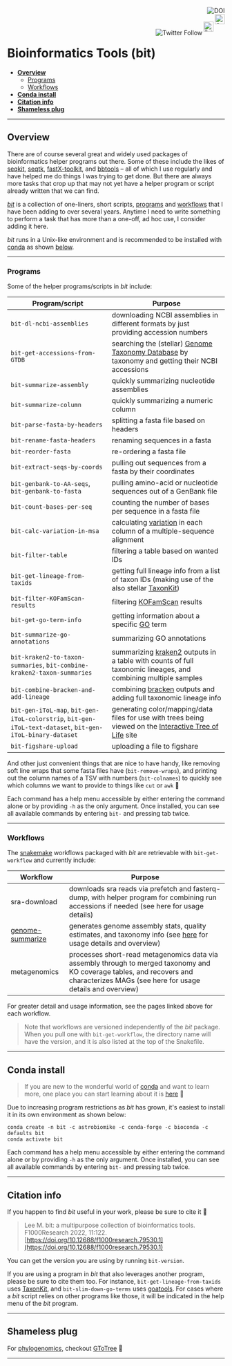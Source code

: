 <a href="https://zenodo.org/badge/latestdoi/59388885"><img align="right" src="https://zenodo.org/badge/59388885.svg" alt="DOI"></a>
<br>
<a href="https://github.com/AstrobioMike/bit#conda-install"><img align="right" alt="Conda installs" src="https://img.shields.io/badge/Conda%20installs-1,300+-blue" height="23"></a>
<br>
<a href="https://github.com/AstrobioMike/bit#citation-info"><img align="right" alt="Brief paper" src="https://img.shields.io/badge/Citation%20info-blue" height="23"></a>
<br>
<a href="https://twitter.com/AstrobioMike"><img align="right" alt="Twitter Follow" src="https://img.shields.io/twitter/follow/AstrobioMike?color=blue&style=social"></a>

# Bioinformatics Tools (bit)

* [**Overview**](#overview)
  * [Programs](#programs)
  * [Workflows](#workflows)
* [**Conda install**](#conda-install)  
* [**Citation info**](#citation-info)  
* [**Shameless plug**](#shameless-plug)  

---

## Overview 
There are of course several great and widely used packages of bioinformatics helper programs out there. Some of these include the likes of [seqkit](https://github.com/shenwei356/seqkit), [seqtk](https://github.com/lh3/seqtk), [fastX-toolkit](http://hannonlab.cshl.edu/fastx_toolkit/), and [bbtools](https://jgi.doe.gov/data-and-tools/bbtools/) – all of which I use regularly and have helped me do things I was trying to get done. But there are always more tasks that crop up that may not yet have a helper program or script already written that we can find.  

[*bit*](https://doi.org/10.12688/f1000research.79530.1) is a collection of one-liners, short scripts, [programs](#programs) and [workflows](#workflows) that I have been adding to over several years. Anytime I need to write something to perform a task that has more than a one-off, ad hoc use, I consider adding it here. 

*bit* runs in a Unix-like environment and is recommended to be installed with [conda](https://conda.io/docs/) as shown [below](#conda-install).  

---

### Programs
Some of the helper programs/scripts in _bit_ include:

| Program/script | Purpose | 
| ------- | ------- |
|  `bit-dl-ncbi-assemblies` | downloading NCBI assemblies in different formats by just providing accession numbers |  
| `bit-get-accessions-from-GTDB` | searching the (stellar) [Genome Taxonomy Database](https://gtdb.ecogenomic.org/) by taxonomy and getting their NCBI accessions |  
| `bit-summarize-assembly` | quickly summarizing nucleotide assemblies |  
| `bit-summarize-column` | quickly summarizing a numeric column |  
| `bit-parse-fasta-by-headers` | splitting a fasta file based on headers |  
| `bit-rename-fasta-headers` | renaming sequences in a fasta |  
| `bit-reorder-fasta` | re-ordering a fasta file |  
| `bit-extract-seqs-by-coords` | pulling out sequences from a fasta by their coordinates |  
| `bit-genbank-to-AA-seqs`, `bit-genbank-to-fasta` | pulling amino-acid or nucleotide sequences out of a GenBank file |  
| `bit-count-bases-per-seq` | counting the number of bases per sequence in a fasta file |  
| `bit-calc-variation-in-msa` | calculating [variation](http://scikit-bio.org/docs/0.5.3/generated/skbio.alignment.TabularMSA.conservation.html) in each column of a multiple-sequence alignment |  
| `bit-filter-table` | filtering a table based on wanted IDs |  
| `bit-get-lineage-from-taxids` | getting full lineage info from a list of taxon IDs (making use of the also stellar [TaxonKit](https://bioinf.shenwei.me/taxonkit/)) |  
| `bit-filter-KOFamScan-results` | filtering [KOFamScan](https://github.com/takaram/kofam_scan) results |  
| `bit-get-go-term-info` | getting information about a specific [GO](http://geneontology.org/) term |  
| `bit-summarize-go-annotations` | summarizing GO annotations |  
| `bit-kraken2-to-taxon-summaries`, `bit-combine-kraken2-taxon-summaries` | summarizing [kraken2](https://github.com/DerrickWood/kraken2) outputs in a table with counts of full taxonomic lineages, and combining multiple samples |  
| `bit-combine-bracken-and-add-lineage` | combining [bracken](https://github.com/jenniferlu717/Bracken) outputs and adding full taxonomic lineage info |  
| `bit-gen-iToL-map`, `bit-gen-iToL-colorstrip`, `bit-gen-iToL-text-dataset`, `bit-gen-iToL-binary-dataset` | generating color/mapping/data files for use with trees being viewed on the [Interactive Tree of Life](https://itol.embl.de/) site |  
| `bit-figshare-upload` | uploading a file to figshare |  

And other just convenient things that are nice to have handy, like removing soft line wraps that some fasta files have (`bit-remove-wraps`), and printing out the column names of a TSV with numbers (`bit-colnames`) to quickly see which columns we want to provide to things like `cut` or `awk` 🙂  

Each command has a help menu accessible by either entering the command alone or by providing `-h` as the only argument. Once installed, you can see all available commands by entering `bit-` and pressing tab twice.  

---

### Workflows
The [snakemake](https://snakemake.github.io/) workflows packaged with _bit_ are retrievable with `bit-get-workflow` and currently include:

| Workflow | Purpose |  
| ------- | ------- |  
| sra-download | downloads sra reads via prefetch and fasterq-dump, with helper program for combining run accessions if needed (see here for usage details) |  
| [genome-summarize](workflows/genome-summarize-wf/README.md) | generates genome assembly stats, quality estimates, and taxonomy info (see [here](workflows/genome-summarize-wf/README.md) for usage details and overview) |
| metagenomics | processes short-read metagenomics data via assembly through to merged taxonomy and KO coverage tables, and recovers and characterizes MAGs (see here for usage details and overview)

For greater detail and usage information, see the pages linked above for each workflow.

> Note that workflows are versioned independently of the _bit_ package. When you pull one with `bit-get-workflow`, the directory name will have the version, and it is also listed at the top of the Snakefile. 

---

## Conda install

> If you are new to the wonderful world of [conda](https://conda.io/docs/) and want to learn more, one place you can start learning about it is [here](https://astrobiomike.github.io/unix/conda-intro) 🙂  

Due to increasing program restrictions as *bit* has grown, it's easiest to install it in its own environment as shown below:  

```
conda create -n bit -c astrobiomike -c conda-forge -c bioconda -c defaults bit
conda activate bit
```

Each command has a help menu accessible by either entering the command alone or by providing `-h` as the only argument. Once installed, you can see all available commands by entering `bit-` and pressing tab twice.

---

## Citation info
If you happen to find *bit* useful in your work, please be sure to cite it 🙂

> Lee M. bit: a multipurpose collection of bioinformatics tools. F1000Research 2022, 11:122. [https://doi.org/10.12688/f1000research.79530.1](https://doi.org/10.12688/f1000research.79530.1)

You can get the version you are using by running `bit-version`.  

If you are using a program in *bit* that also leverages another program, please be sure to cite them too. For instance, `bit-get-lineage-from-taxids` uses [TaxonKit](https://bioinf.shenwei.me/taxonkit/), and `bit-slim-down-go-terms` uses [goatools](https://github.com/tanghaibao/goatools). For cases where a *bit* script relies on other programs like those, it will be indicated in the help menu of the *bit* program.  

---

## Shameless plug
For [phylogenomics](https://astrobiomike.github.io/genomics/phylogenomics), checkout [GToTree](https://github.com/AstrobioMike/GToTree/wiki) 🙂  

---
